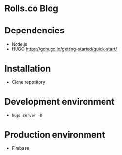 # Rolls.co Blog

# Dependencies
- Node.js
- HUGO https://gohugo.io/getting-started/quick-start/

# Installation
- Clone repository

# Development environment
- `hugo server -D`

# Production environment
- Firebase